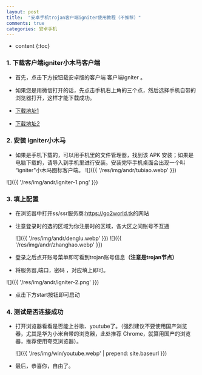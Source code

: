 ```yaml
---
layout: post
title:  "安卓手机trojan客户端igniter使用教程（不推荐）"
comments: true
categories: 安卓手机
---
```



* content
{:toc}


### 1. 下载客户端igniter小木马客户端
* 首先，点击下方按钮载安卓版的客户端 客户端igniter 。

* 如果您是用微信打开的话，先点击手机右上角的三个点，然后选择手机自带的浏览器打开，这样才能下载成功。

* <a class="downbtn" href="https://github.com/go2world/ss/releases/download/0.0.6/Igniter.apk" target="_blank" rel="noopener">下载地址1</a>
* <a class="downbtn" href="https://dwc-1256539025.cos.ap-hongkong.myqcloud.com/public/pkg/Igniter.apk" target="_blank" rel="noopener">下载地址2</a>


### 2. 安装 igniter小木马
* 如果是手机下载的，可以用手机里的文件管理器，找到该 APK 安装；如果是电脑下载的，请导入到手机里进行安装。安装完毕手机桌面会出现一个叫 “igniter"小木马图标客户端。  ![]({{ '/res/img/andr/tubiao.webp' }})

![]({{ '/res/img/andr/igniter-1.png' }})

### 3. 填上配置

* 在浏览器中打开ss/ssr服务商:<a class="downbtn" href="https://go2world.tk/home/ref/8607937008" target="_blank" rel="noopener">https://go2world.tk</a>的网站
* 注意登录时的选的区域为你注册时的区域，各大区之间账号不互通

    ![]({{ '/res/img/andr/denglu.webp' }})
    ![]({{ '/res/img/andr/zhanghao.webp' }})
    
* 登录之后点开账号菜单即可看到trojan账号信息<b>（注意是trojan节点）</b>
* 将服务器,端口，密码 ，对应填上即可。

![]({{ '/res/img/andr/igniter-2.png' }})

* 点击下方start按钮即可启动

### 4. 测试是否连接成功

* 打开浏览器看看是否能上谷歌、youtube了。（强烈建议不要使用国产浏览器，尤其是华为小米自带的浏览器，此处推荐 Chrome，就算用国产的浏览器，推荐使用夸克浏览器）。
   
   ![]({{ '/res/img/win/youtube.webp' | prepend: site.baseurl  }})
    
* 最后，恭喜你，自由了。
